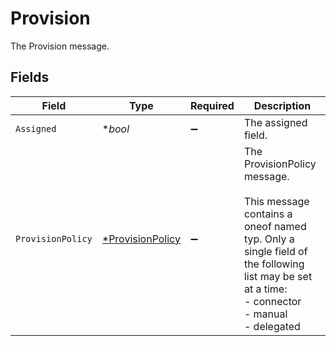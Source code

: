 # Provision

The Provision message.


## Fields

| Field                                                                                                                                                                          | Type                                                                                                                                                                           | Required                                                                                                                                                                       | Description                                                                                                                                                                    |
| ------------------------------------------------------------------------------------------------------------------------------------------------------------------------------ | ------------------------------------------------------------------------------------------------------------------------------------------------------------------------------ | ------------------------------------------------------------------------------------------------------------------------------------------------------------------------------ | ------------------------------------------------------------------------------------------------------------------------------------------------------------------------------ |
| `Assigned`                                                                                                                                                                     | **bool*                                                                                                                                                                        | :heavy_minus_sign:                                                                                                                                                             | The assigned field.                                                                                                                                                            |
| `ProvisionPolicy`                                                                                                                                                              | [*ProvisionPolicy](../../models/shared/provisionpolicy.md)                                                                                                                     | :heavy_minus_sign:                                                                                                                                                             | The ProvisionPolicy message.<br/><br/>This message contains a oneof named typ. Only a single field of the following list may be set at a time:<br/>  - connector<br/>  - manual<br/>  - delegated<br/> |